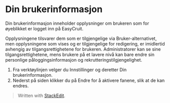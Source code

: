 # Din brukerinformasjon

Din brukerinformasjon inneholder opplysninger om brukeren som for øyeblikket er logget inn på EasyCruit.

Opplysningene tilsvarer dem som er tilgjengelige via Bruker-alternativet, men opplysningene som vises og er tilgjengelige for redigering, er imidlertid avhengig av tilgangsrettighetene for brukeren. Administratorer kan se sine tilgangsrettighetene, mens brukere på et lavere nivå kan bare endre sin personlige påloggingsinformasjon og rekrutteringstilgjengelighet.

1.  Fra  verktøylinjen  velger du  Innstillinger  og deretter  Din brukerinformasjon.
2.  Nederst på siden klikker du på  Endre  for å aktivere fanene, slik at de kan endres.


> Written with [StackEdit](https://stackedit.io/).
<!--stackedit_data:
eyJoaXN0b3J5IjpbMTU3ODA4OTczN119
-->